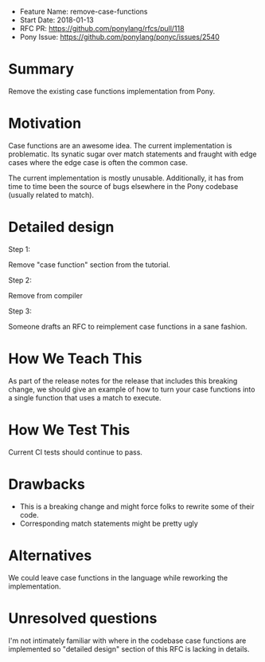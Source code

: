 - Feature Name: remove-case-functions
- Start Date: 2018-01-13
- RFC PR: https://github.com/ponylang/rfcs/pull/118
- Pony Issue: https://github.com/ponylang/ponyc/issues/2540

# Summary

Remove the existing case functions implementation from Pony.

# Motivation

Case functions are an awesome idea. The current implementation is problematic. Its synatic sugar over match statements and fraught with edge cases where the edge case is often the common case.

The current implementation is mostly unusable. Additionally, it has from time to time been the source of bugs elsewhere in the Pony codebase (usually related to match).

# Detailed design

Step 1:

Remove "case function" section from the tutorial.

Step 2:

Remove from compiler

Step 3:

Someone drafts an RFC to reimplement case functions in a sane fashion.

# How We Teach This

As part of the release notes for the release that includes this breaking change, we should give an example of how to turn your case functions into a single function that uses a match to execute.

# How We Test This

Current CI tests should continue to pass.

# Drawbacks

- This is a breaking change and might force folks to rewrite some of their code.
- Corresponding match statements might be pretty ugly


# Alternatives

We could leave case functions in the language while reworking the implementation.

# Unresolved questions

I'm not intimately familiar with where in the codebase case functions are implemented so "detailed design" section of this RFC is lacking in details.
